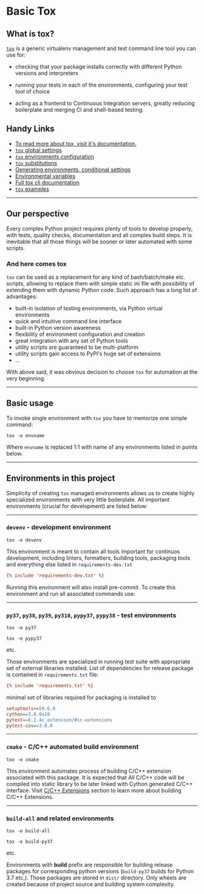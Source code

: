 # Basic Tox

## What is tox?

[`tox`](https://tox.wiki/en/latest/index.html) is a generic virtualenv
management and test command line tool you can use for:

- checking that your package installs correctly with different Python versions
  and interpreters

- running your tests in each of the environments, configuring your test tool of
  choice

- acting as a frontend to Continuous Integration servers, greatly reducing
  boilerplate and merging CI and shell-based testing.

## Handy Links

- [To read more about tox, visit it's documentation.](https://tox.wiki/en/latest/index.html)
- [`tox` global settings](https://tox.wiki/en/latest/config.html#tox-global-settings)
- [`tox` environments configuration](https://tox.wiki/en/latest/config.html#tox-environments)
- [`tox` substitutions](https://tox.wiki/en/latest/config.html#substitutions)
- [Generating environments, conditional settings](https://tox.wiki/en/latest/config.html#generating-environments-conditional-settings)
- [Environmental variables](https://tox.wiki/en/latest/config.html#environment-variables)
- [Full tox cli documentation](https://tox.wiki/en/latest/config.html#cli)
- [`tox` examples](https://tox.wiki/en/latest/examples.html)

______________________________________________________________________

## Our perspective

Every complex Python project requires plenty of tools to develop properly, with
tests, quality checks, documentation and all complex build steps. It is
inevitable that all those things will be sooner or later automated with some
scripts.

### And here comes tox

`tox` can be used as a replacement for any kind of bash/batch/make etc.
scripts, allowing to replace them with simple static ini file with possibility
of extending them with dynamic Python code. Such approach has a long list of
advantages:

- built-in isolation of testing environments, via Python virtual environments
- quick and intuitive command line interface
- built-in Python version awareness
- flexibility of environment configuration and creation
- great integration with any set of Python tools
- utility scripts are guaranteed to be multi-platform
- utility scripts gain access to PyPI's huge set of extensions
- ...

With above said, it was obvious decision to choose `tox` for automation at the
very beginning.

______________________________________________________________________

## Basic usage

To invoke single environment with `tox` you have to memorize one simple
command:

```shell
tox -e envname
```

Where `envname` is replaced 1:1 with name of any environments listed in points
below.

______________________________________________________________________

## Environments in this project

Simplicity of creating `tox` managed environments allows us to create highly
specialized environments with very little boilerplate. All important
environments (crucial for development) are listed below:

______________________________________________________________________

### `devenv` - development environment

```shell
tox -e devenv
```

This environment is meant to contain all tools important for continuos
development, including linters, formatters, building tools, packaging tools and
everything else listed in `requirements-dev.txt`

```ini
{% include 'requirements-dev.txt' %}
```

Running this environment will also install pre-commit. To create this
environment and run all associated commands use:

______________________________________________________________________

### `py37`, `py38`, `py39`, `py310`, `pypy37`, `pypy38` - test environments

```shell
tox -e py37
```

```shell
tox -e pypy37
```

etc.

Those environments are specialized in running test suite with appropriate set
of external libraries installed. List of dependencies for release package is
contained in `requirements.txt` file:

```ini
{% include 'requirements.txt' %}
```

minimal set of libraries required for packaging is installed to

```ini
setuptools>=59.6.0
cython==3.0.0a10
pytest==6.2.4c_extension/#cc-extensions
pytest-cov==3.0.0
```

______________________________________________________________________

### `cmake` - C/C++ automated build environment

```shell
tox -e cmake
```

This environment automates process of building C/C++ extension associated with
this package. It is expected that All C/C++ code will be compiled into static
library to be later linked with Cython generated C/C++ interface. Visit
<a href="../c_extension/#cc-extensions">C/C++ Extensions</a> section to learn
more about building C/C++ Extensions.

______________________________________________________________________

### `build-all` and related environments

```shell
tox -e build-all
```

```shell
tox -e build-py37
```

etc.

Environments with **build** prefix are responsible for building release
packages for corresponding python versions (`build-py37` builds for Python 3.7
etc.). Those packages are stored in `dist/` directory. Only wheels are created
because of project source and building system complexity.

